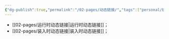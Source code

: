 ```yaml
---
{"dg-publish":true,"permalink":"/02-pages/动态链接/","tags":["personal/blog","os"]}
---
```


- [[02-pages/运行时动态链接\|运行时动态链接]]；
- [[02-pages/装入时动态链接\|装入时动态链接]]；